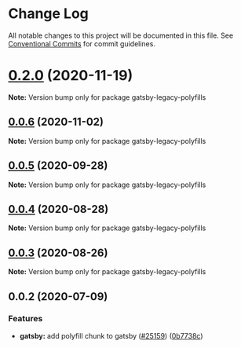 # Change Log

All notable changes to this project will be documented in this file.
See [Conventional Commits](https://conventionalcommits.org) for commit guidelines.

# [0.2.0](https://github.com/gatsbyjs/gatsby/compare/gatsby-legacy-polyfills@0.2.0-next.0...gatsby-legacy-polyfills@0.2.0) (2020-11-19)

**Note:** Version bump only for package gatsby-legacy-polyfills

## [0.0.6](https://github.com/gatsbyjs/gatsby/compare/gatsby-legacy-polyfills@0.0.5...gatsby-legacy-polyfills@0.0.6) (2020-11-02)

**Note:** Version bump only for package gatsby-legacy-polyfills

## [0.0.5](https://github.com/gatsbyjs/gatsby/compare/gatsby-legacy-polyfills@0.0.4...gatsby-legacy-polyfills@0.0.5) (2020-09-28)

**Note:** Version bump only for package gatsby-legacy-polyfills

## [0.0.4](https://github.com/gatsbyjs/gatsby/compare/gatsby-legacy-polyfills@0.0.3...gatsby-legacy-polyfills@0.0.4) (2020-08-28)

**Note:** Version bump only for package gatsby-legacy-polyfills

## [0.0.3](https://github.com/gatsbyjs/gatsby/compare/gatsby-legacy-polyfills@0.0.2...gatsby-legacy-polyfills@0.0.3) (2020-08-26)

**Note:** Version bump only for package gatsby-legacy-polyfills

## 0.0.2 (2020-07-09)

### Features

- **gatsby:** add polyfill chunk to gatsby ([#25159](https://github.com/gatsbyjs/gatsby/issues/25159)) ([0b7738c](https://github.com/gatsbyjs/gatsby/commit/0b7738c))
